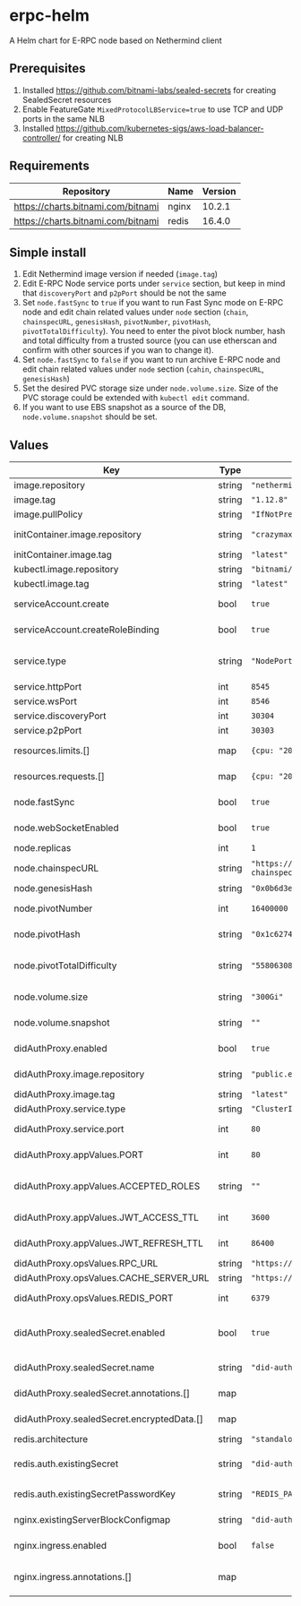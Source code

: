 # erpc-helm
A Helm chart for E-RPC node based on Nethermind client

## Prerequisites
1. Installed https://github.com/bitnami-labs/sealed-secrets for creating SealedSecret resources
2. Enable FeatureGate `MixedProtocolLBService=true` to use TCP and UDP ports in the same NLB
3. Installed https://github.com/kubernetes-sigs/aws-load-balancer-controller/ for creating NLB

## Requirements
| Repository | Name | Version |
|------------|------|---------|
| https://charts.bitnami.com/bitnami | nginx | 10.2.1 |
| https://charts.bitnami.com/bitnami | redis | 16.4.0 |

## Simple install
1. Edit Nethermind image version if needed (`image.tag`)
2. Edit E-RPC Node service ports under `service` section, but keep in mind that `discoveryPort` and `p2pPort` should be not the same
3. Set `node.fastSync` to `true` if you want to run Fast Sync mode on E-RPC node and edit chain related values under `node` section (`chain`, `chainspecURL`, `genesisHash`, `pivotNumber`, `pivotHash`, `pivotTotalDifficulty`). You need to enter the pivot block number, hash and total difficulty from a trusted source (you can use etherscan and confirm with other sources if you wan to change it).
4. Set `node.fastSync` to `false` if you want to run archive E-RPC node and edit chain related values under `node` section (`cahin`, `chainspecURL`, `genesisHash`)
5. Set the desired PVC storage size under `node.volume.size`. Size of the PVC storage could be extended with `kubectl edit` command.
6. If you want to use EBS snapshot as a source of the DB, `node.volume.snapshot` should be set.

## Values
| Key | Type | Default | Description |
|-----|------|---------|-------------|
| image.repository | string | `"nethermind/nethermind"` | Nethermind client repository |
| image.tag | string | `"1.12.8"` | Last tested tag |
| image.pullPolicy | string | `"IfNotPresent"` |  |
| initContainer.image.repository | string | `"crazymax/7zip"` | Initcontainer repository to download chainspec |
| initContainer.image.tag | string | `"latest"` |  |
| kubectl.image.repository | string | `"bitnami/kubectl"` | Kubectl repository |
| kubectl.image.tag | string | `"latest"` |  |
| serviceAccount.create | bool | `true` | Enable/disable service account creation |
| serviceAccount.createRoleBinding | bool | `true` | Enable/disable creation of RBAC to access cluster resources |
| service.type | string | `"NodePort"` | To create NLB as a service for external access `NodePort` is mandratory |
| service.httpPort | int | `8545` | Nethermind HTTP port |
| service.wsPort | int | `8546` | Nethermind WebSocket port |
| service.discoveryPort | int | `30304` | Nethermind UDP discovery port |
| service.p2pPort | int | `30303` | Nethermind TCP P2P port |
| resources.limits.[] | map | `{cpu: "2048m", memory: "6144Mi"}` | Minimum required limits to run Nethermind E-RPC node |
| resources.requests.[] | map | `{cpu: "2048m", memory: "5120Mi"}` | Minimum required requests to run Nethermind E-RPC node |
| node.fastSync | bool | `true` | Enable/Disable Nethermind Fast Sync mode |
| node.webSocketEnabled | bool | `true` | Enable/Disable WebSocket communication |
| node.replicas | int | `1` | Number of initial replicas |
| node.chainspecURL | string | `"https://raw.githubusercontent.com/energywebfoundation/ewf-chainspec/master/EnergyWebChain.json"` | URL of the chainspec to download |
| node.genesisHash | string | `"0x0b6d3e680af2fc525392c720666cce58e3d8e6fe75ba4b48cb36bcc69039229b"` | Chain related settings |
| node.pivotNumber | int | `16400000` | Block Height to start Fast Sync from |
| node.pivotHash | string | `"0x1c62742497b3d0eb286589b9caf0d895f3aa0466978b44f55fb6f3e8030ccd07"` | Block Hash to start Fast Sync from |
| node.pivotTotalDifficulty | string | `"5580630817503390800799343561880998667533141730"` | Total difficulty of the chain till specified block to start Fast Sync from |
| node.volume.size | string | `"300Gi"` | Initial Nethermind DB persistent volume size |
| node.volume.snapshot | string | `""` | EBS snapshot ID to use for DB snapshot |
| didAuthProxy.enabled | bool | `true` | Enable/Disable DID-Auth proxy for accessing Nethermind API |
| didAuthProxy.image.repository | string | `"public.ecr.aws/p2b6f2f9/did-auth"` | DID-Auth proxy container repository |
| didAuthProxy.image.tag | string | `"latest"` | |
| didAuthProxy.service.type | srting | `"ClusterIP"` | Service type of DID-Auth Proxy |
| didAuthProxy.service.port | int | `80` | Port number of DID-Auth Proxy service |
| didAuthProxy.appValues.PORT | int | `80` | Port number of DID-Auth Proxy instance |
| didAuthProxy.appValues.ACCEPTED_ROLES | string | `""` | Comma separated list of the roles that allowed to authorize through DID-Auth Proxy |
| didAuthProxy.appValues.JWT_ACCESS_TTL | int | `3600` | DID-Auth Proxy Access token TTL |
| didAuthProxy.appValues.JWT_REFRESH_TTL | int | `86400` | DID-Auth Proxy Refresh token TTL |
| didAuthProxy.opsValues.RPC_URL | string | `"https://volta-rpc.energyweb.org/"` | |
| didAuthProxy.opsValues.CACHE_SERVER_URL | string | `"https://identitycache-dev.energyweb.org/v1"` | |
| didAuthProxy.opsValues.REDIS_PORT | int | `6379` | Port of the internal Redis Cache server |
| didAuthProxy.sealedSecret.enabled | bool | `true` | Enable/Disable creation of SealedSecret with `bitnami/sealed-secrets-controller` |
| didAuthProxy.sealedSecret.name | string | `"did-auth-sealedsecret"` | The name of SealedSecret resource |
| didAuthProxy.sealedSecret.annotations.[] | map | | Annotation for SealedSecret resource (see the [docs](https://github.com/bitnami-labs/sealed-secrets)) |
| didAuthProxy.sealedSecret.encryptedData.[] | map | | Array of `key:value` secrets to be stored with SealedSecret |
| redis.architecture | string | `"standalone"` | Type of Redis cache instance |
| redis.auth.existingSecret | string | `"did-auth-sealedsecret"` | The name of SealedSecret resource defined in `didAuthProxy.sealedSecret.name` |
| redis.auth.existingSecretPasswordKey | string | `"REDIS_PASSWORD"` | Key at SealedSecret resource to store Redis password |
| nginx.existingServerBlockConfigmap | string | `"did-auth-nginx-configmap"` | Configmap to store nginx config for DID-Auth Proxy |
| nginx.ingress.enabled | bool | `false` | Enabel/Disable ingress for DID-Auth Proxy Nginx instance |
| nginx.ingress.annotations.[] | map | | Annotations for Ingress controller for DID-Auth Proxy Nginx |